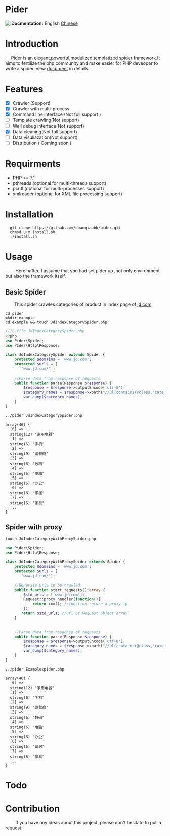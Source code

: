 # Pider

<a href='https://travis-ci.org/duanqiaobb/pider' > <img align="left" style="display:inline-block" src="https://travis-ci.org/duanqiaobb/pider.svg?branch=develop"></img><a>

<div align='right' style='display:inline-block'><strong>Docmentation:</strong> English <a href="https://github.com/duanqiaobb/pider/blob/develop/doc/zh_cn/Brief.md">Chinese</a></div>

# Introduction
&ensp;&ensp; Pider is an elegant,powerful,modulized,templatized spider framework.It aims to fertilize the php community and make easier for PHP deveoper to write a spider. view [document](https://github.com/duanqiaobb/pider/wiki) in details.

# Features

+ [x] Crawler (Support)
+ [x] Crawler with multi-process
+ [x] Command line interface (Not full support )
+ [ ] Template crawling(Not support)
+ [ ] Well debug interface(Not support)
+ [x] Data cleaning(Not full support)
+ [ ] Data visuliazation(Not support)
+ [ ] Distribution ( Coming soon )

# Requirments

+ PHP >= 7.1 
+ pthreads (optional for multi-threads support)
+ pcntl (optional for multi-processes support)
+ xmlreader (optional for XML file processing support) 

# Installation

```shell
  git clone https://github.com/duanqiaobb/pider.git
  chmod u+x install.sh
  ./install.sh
```

# Usage
&ensp;&ensp;&ensp;&ensp; Hereinafter, I assume that you had set pider up ,not only environment but also the framework itself.  

## Basic Spider

&ensp;&ensp;&ensp;&ensp;This spider crawles categories of product in index page of  [jd.com](http://www.jd.com)

```shell
cd pider
mkdir example
cd example && touch JdIndexCategorySpider.php
```

```php
//In file JdIndexCategorySpider.php
<?php
use Pider\Spider;
use Pider\Http\Response;
    
class JdIndexCategorySpider extends Spider {
    protected $domains = 'www.jd.com';
    protected $urls = [
       'www.jd.com/'];
    
    //Parse data from response of requests
    public function parse(Response $response) {
        $response = $response->outputEncode('utf-8');
        $category_names = $response->xpath("//ul[contains(@class,'cate_menu')]/li/a/text()")->extract();
        var_dump($category_names);
    }
} 

```

```shell
../pider JdIndexCategorySpider.php
```
```
array(46) {
  [0] =>
  string(12) "家用电器"
  [1] =>
  string(6) "手机"
  [2] =>
  string(9) "运营商"
  [3] =>
  string(6) "数码"
  [4] =>
  string(6) "电脑"
  [5] =>
  string(6) "办公"
  [6] =>
  string(6) "家居"
  [7] =>
  string(6) "家具"
  ...
}
```
## Spider with proxy

```shell
touch JdIndexCategoryWithProxySpider.php
```

```php
use Pider\Spider;
use Pider\Http\Response;
    
class JdIndexCategoryWithProxySpider extends Spider {
    protected $domains = 'www.jd.com';
    protected $urls = [
       'www.jd.com/'];

    //Generate urls to be crawled
    public function start_requests():array {
        $std_urls = ['www.jd.com'];
        Request::proxy_handler(function(){
            return xxx(); //function return a proxy ip
        });
       return $std_urls; //url or Request object array
    }

    
    //Parse data from response of requests
    public function parse(Response $response) {
        $response = $response->outputEncode('utf-8');
        $category_names = $response->xpath("//ul[contains(@class,'cate_menu')]/li/a/text()")->extract();
        var_dump($category_names);
    }
} 
```

```shell
../pider Examplespider.php

```
```
array(46) {
  [0] =>
  string(12) "家用电器"
  [1] =>
  string(6) "手机"
  [2] =>
  string(9) "运营商"
  [3] =>
  string(6) "数码"
  [4] =>
  string(6) "电脑"
  [5] =>
  string(6) "办公"
  [6] =>
  string(6) "家居"
  [7] =>
  string(6) "家具"
  ...
}
```

# Todo

# Contribution
&ensp;&ensp;&ensp;&ensp; If you have any ideas about this project, please don't hesitate to pull a request.
